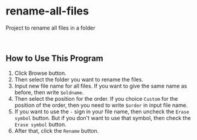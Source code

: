 # rename-all-files
Project to rename all files in a folder

<br>

## How to Use This Program
1. Click Browse button.
2. Then select the folder you want to rename the files.
3. Input new file name for all files. If you want to give the same name as before, then write `$oldname`.
4. Then select the position for the order. If you choice `Custom` for the position of the order, then you need to write `$order` in input file name.
5. If you want to use the `-` sign in your file name, then uncheck the `Erase symbol` button. But if you don't want to use that symbol, then check the `Erase symbol` button.
6. After that, click the `Rename` button.
